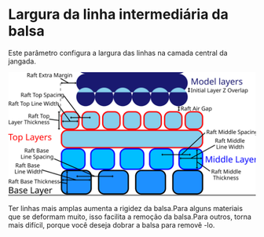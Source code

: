 Largura da linha intermediária da balsa
====
Este parâmetro configura a largura das linhas na camada central da jangada.

![Dimensões da jangada](../images/raft_dimensions.svg)

Ter linhas mais amplas aumenta a rigidez da balsa.Para alguns materiais que se deformam muito, isso facilita a remoção da balsa.Para outros, torna mais difícil, porque você deseja dobrar a balsa para removê -lo.